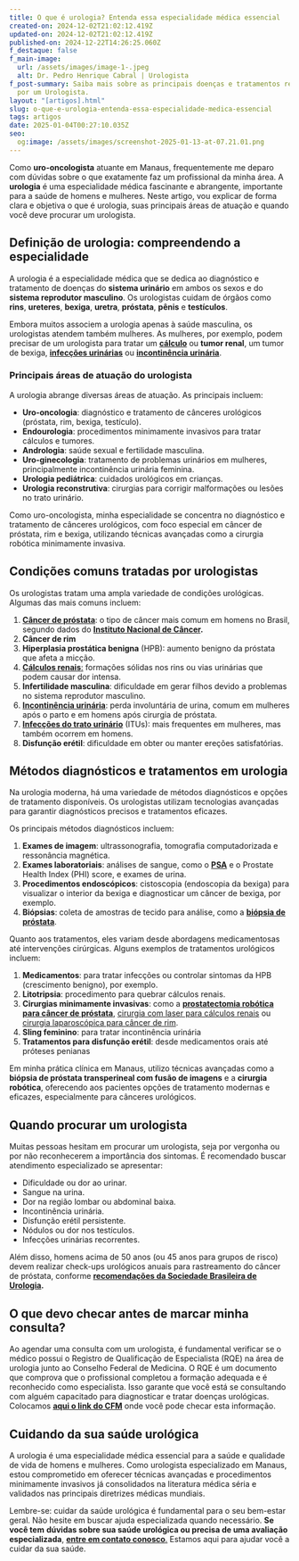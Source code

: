 ```yaml
---
title: O que é urologia? Entenda essa especialidade médica essencial
created-on: 2024-12-02T21:02:12.419Z
updated-on: 2024-12-02T21:02:12.419Z
published-on: 2024-12-22T14:26:25.060Z
f_destaque: false
f_main-image:
  url: /assets/images/image-1-.jpeg
  alt: Dr. Pedro Henrique Cabral | Urologista
f_post-summary: Saiba mais sobre as principais doenças e tratamentos realizados
  por um Urologista.
layout: "[artigos].html"
slug: o-que-e-urologia-entenda-essa-especialidade-medica-essencial
tags: artigos
date: 2025-01-04T00:27:10.035Z
seo:
  og:image: /assets/images/screenshot-2025-01-13-at-07.21.01.png
---
```

Como **uro-oncologista** atuante em Manaus, frequentemente me deparo com dúvidas sobre o que exatamente faz um profissional da minha área. A **urologia** é uma especialidade médica fascinante e abrangente, importante para a saúde de homens e mulheres. Neste artigo, vou explicar de forma clara e objetiva o que é urologia, suas principais áreas de atuação e quando você deve procurar um urologista.

## **Definição de urologia: compreendendo a especialidade**

A urologia é a especialidade médica que se dedica ao diagnóstico e tratamento de doenças do **sistema urinário** em ambos os sexos e do **sistema reprodutor masculino**. Os urologistas cuidam de órgãos como **rins**, **ureteres**, **bexiga**, **uretra**, **próstata**, **pênis** e **testículos**.

Embora muitos associem a urologia apenas à saúde masculina, os urologistas atendem também mulheres. As mulheres, por exemplo, podem precisar de um urologista para tratar um **[cálculo](https://uroconsult.com.br/artigos/laser-para-tratamento-de-calculos-no-rim-e-ureter/)** ou **tumor renal**, um tumor de bexiga, **[infecções urinárias](https://uroconsult.com.br/artigos/infeccoes-urinarias-de-repeticao/)** ou **[incontinência urinária](https://uroconsult.com.br/artigos/tratamento-da-perda-de-urina-em-mulheres/)**.

### **Principais áreas de atuação do urologista**

A urologia abrange diversas áreas de atuação. As principais incluem:

* **Uro-oncologia**: diagnóstico e tratamento de cânceres urológicos (próstata, rim, bexiga, testículo).
* **Endourologia**: procedimentos minimamente invasivos para tratar cálculos e tumores.
* **Andrologia**: saúde sexual e fertilidade masculina.
* **Uro-ginecologia**: tratamento de problemas urinários em mulheres, principalmente incontinência urinária feminina.
* **Urologia pediátrica**: cuidados urológicos em crianças.
* **Urologia reconstrutiva**: cirurgias para corrigir malformações ou lesões no trato urinário.

Como uro-oncologista, minha especialidade se concentra no diagnóstico e tratamento de cânceres urológicos, com foco especial em câncer de próstata, rim e bexiga, utilizando técnicas avançadas como a cirurgia robótica minimamente invasiva.

## **Condições comuns tratadas por urologistas**

Os urologistas tratam uma ampla variedade de condições urológicas. Algumas das mais comuns incluem:

1. **[Câncer de próstata](https://uroconsult.com.br/artigos/cancer-de-prostata-a-importancia-do-diagnostico-precoce/)**: o tipo de câncer mais comum em homens no Brasil, segundo dados do **[Instituto Nacional de Câncer](https://www.inca.gov.br/tipos-de-cancer/cancer-de-prostata).**
2. **Câncer de rim**
3. **Hiperplasia prostática benigna** (HPB): aumento benigno da próstata que afeta a micção.
4. [**Cálculos renais**:](https://uroconsult.com.br/artigos/laser-para-tratamento-de-calculos-no-rim-e-ureter/) formações sólidas nos rins ou vias urinárias que podem causar dor intensa.
5. **Infertilidade masculina**: dificuldade em gerar filhos devido a problemas no sistema reprodutor masculino.
6. **[Incontinência urinária](https://uroconsult.com.br/artigos/tratamento-da-perda-de-urina-em-mulheres/)**: perda involuntária de urina, comum em mulheres após o parto e em homens após cirurgia de próstata.
7. **[Infecções do trato urinário](https://uroconsult.com.br/artigos/infeccoes-urinarias-de-repeticao/)** (ITUs): mais frequentes em mulheres, mas também ocorrem em homens.
8. **Disfunção erétil**: dificuldade em obter ou manter ereções satisfatórias.

## **Métodos diagnósticos e tratamentos em urologia**

Na urologia moderna, há uma variedade de métodos diagnósticos e opções de tratamento disponíveis. Os urologistas utilizam tecnologias avançadas para garantir diagnósticos precisos e tratamentos eficazes.

Os principais métodos diagnósticos incluem:

1. **Exames de imagem**: ultrassonografia, tomografia computadorizada e ressonância magnética.
2. **Exames laboratoriais**: análises de sangue, como o **[PSA](https://uroconsult.com.br/artigos/o-exame-de-psa/)** e o Prostate Health Index (PHI) score, e exames de urina.
3. **Procedimentos endoscópicos**: cistoscopia (endoscopia da bexiga) para visualizar o interior da bexiga e diagnosticar um câncer de bexiga, por exemplo.
4. **Biópsias**: coleta de amostras de tecido para análise, como a **[biópsia de próstata](https://uroconsult.com.br/artigos/biopsia-de-prostata-transperineal-em-manaus/)**.

Quanto aos tratamentos, eles variam desde abordagens medicamentosas até intervenções cirúrgicas. Alguns exemplos de tratamentos urológicos incluem:

1. **Medicamentos**: para tratar infecções ou controlar sintomas da HPB (crescimento benigno), por exemplo.
2. **Litotripsia**: procedimento para quebrar cálculos renais.
3. **Cirurgias minimamente invasivas**: como a **[prostatectomia robótica para câncer de próstata](https://uroconsult.com.br/artigos/os-5-objetivos-da-prostatectomia-para-cancer-de-prostata/)**, [cirurgia com laser para cálculos renais](https://uroconsult.com.br/rim/) ou [cirurgia laparoscópica para câncer de rim](https://uroconsult.com.br/artigos/retirada-do-rim-por-laparoscopia---como-e-feita/).
4. **Sling feminino**: para tratar incontinência urinária
5. **Tratamentos para disfunção erétil**: desde medicamentos orais até próteses penianas

Em minha prática clínica em Manaus, utilizo técnicas avançadas como a **biópsia de próstata transperineal com fusão de imagens** e a **cirurgia robótica**, oferecendo aos pacientes opções de tratamento modernas e eficazes, especialmente para cânceres urológicos.

## **Quando procurar um urologista**

Muitas pessoas hesitam em procurar um urologista, seja por vergonha ou por não reconhecerem a importância dos sintomas. É recomendado buscar atendimento especializado se apresentar:

* Dificuldade ou dor ao urinar.
* Sangue na urina.
* Dor na região lombar ou abdominal baixa.
* Incontinência urinária.
* Disfunção erétil persistente.
* Nódulos ou dor nos testículos.
* Infecções urinárias recorrentes.

Além disso, homens acima de 50 anos (ou 45 anos para grupos de risco) devem realizar check-ups urológicos anuais para rastreamento do câncer de próstata, conforme **[recomendações da Sociedade Brasileira de Urologia](https://portaldaurologia.org.br/publico/recomendacoes/).**

## **O que devo checar antes de marcar minha consulta?**

Ao agendar uma consulta com um urologista, é fundamental verificar se o médico possui o Registro de Qualificação de Especialista (RQE) na área de urologia junto ao Conselho Federal de Medicina. O RQE é um documento que comprova que o profissional completou a formação adequada e é reconhecido como especialista. Isso garante que você está se consultando com alguém capacitado para diagnosticar e tratar doenças urológicas. Colocamos **[aqui o link do CFM](https://portal.cfm.org.br/busca-medicos)** onde você pode checar esta informação.

## **Cuidando da sua saúde urológica**

A urologia é uma especialidade médica essencial para a saúde e qualidade de vida de homens e mulheres. Como urologista especializado em Manaus, estou comprometido em oferecer técnicas avançadas e procedimentos minimamente invasivos já consolidados na literatura médica séria e validados nas principais diretrizes médicas mundiais.

Lembre-se: cuidar da saúde urológica é fundamental para o seu bem-estar geral. Não hesite em buscar ajuda especializada quando necessário. **Se você tem** **dúvidas sobre sua saúde urológica ou precisa de uma avaliação especializada**, [**entre em contato conosco**.](https://uroconsult.com.br/contato/) Estamos aqui para ajudar você a cuidar da sua saúde.